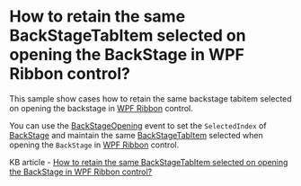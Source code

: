 # How to retain the same BackStageTabItem selected on opening the BackStage in WPF Ribbon control?

This sample show cases how to retain the same backstage tabitem selected on opening the backstage in [WPF Ribbon](https://www.syncfusion.com/wpf-controls/ribbon) control.

You can use the [BackStageOpening](https://help.syncfusion.com/cr/wpf/Syncfusion.Windows.Tools.Controls.Ribbon.html#Syncfusion_Windows_Tools_Controls_Ribbon_BackStageOpening) event to set the `SelectedIndex` of [BackStage](https://help.syncfusion.com/cr/wpf/Syncfusion.Windows.Tools.Controls.Backstage.html) and maintain the same [BackStageTabItem](https://help.syncfusion.com/cr/wpf/Syncfusion.Windows.Tools.Controls.BackstageTabItem.html) selected when opening the `BackStage` in [WPF Ribbon](https://www.syncfusion.com/wpf-controls/ribbon) control.

KB article - [How to retain the same BackStageTabItem selected on opening the BackStage in WPF Ribbon control?](https://www.syncfusion.com/kb/8255/how-to-retain-the-same-backstagetabitem-selected-on-opening-the-backstage-in-wpf-ribbon)
